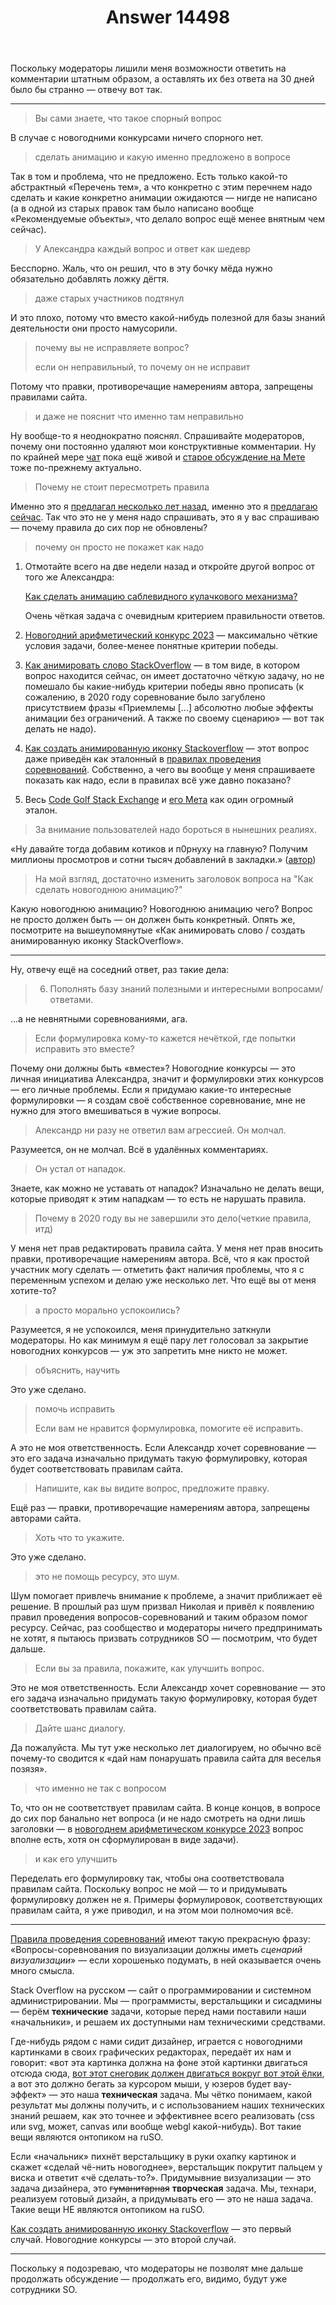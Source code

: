 ﻿---
title: "Answer 14498"
se.owner.user_id: 673079
se.owner.display_name: "andreymal"
se.owner.link: "https://ru.meta.stackoverflow.com/users/673079/andreymal"
se.answer_id: 14498
se.question_id: 14497
se.post_type: answer
se.is_accepted: False
---
<p>Поскольку модераторы лишили меня возможности ответить на комментарии штатным образом, а оставлять их без ответа на 30 дней было бы странно — отвечу вот так.</p>
<hr />
<blockquote>
<p>Вы сами знаете, что такое спорный вопрос</p>
</blockquote>
<p>В случае с новогодними конкурсами ничего спорного нет.</p>
<blockquote>
<p>сделать анимацию и какую именно предложено в вопросе</p>
</blockquote>
<p>Так в том и проблема, что не предложено. Есть только какой-то абстрактный «Перечень тем», а что конкретно с этим перечнем надо сделать и какие конкретно анимации ожидаются — нигде не написано (а в одной из старых правок там было написано вообще «Рекомендуемые объекты», что делало вопрос ещё менее внятным чем сейчас).</p>
<blockquote>
<p>У Александра каждый вопрос и ответ как шедевр</p>
</blockquote>
<p>Бесспорно. Жаль, что он решил, что в эту бочку мёда нужно обязательно добавлять ложку дёгтя.</p>
<blockquote>
<p>даже старых участников подтянул</p>
</blockquote>
<p>И это плохо, потому что вместо какой-нибудь полезной для базы знаний деятельности они просто намусорили.</p>
<blockquote>
<p>почему вы не исправляете вопрос?</p>
<p>если он неправильный, то почему он не исправит</p>
</blockquote>
<p>Потому что правки, противоречащие намерениям автора, запрещены правилами сайта.</p>
<blockquote>
<p>и даже не пояснит что именно там неправильно</p>
</blockquote>
<p>Ну вообще-то я неоднократно пояснял. Спрашивайте модераторов, почему они постоянно удаляют мои конструктивные комментарии. Ну по крайней мере <a href="https://chat.stackexchange.com/rooms/156841">чат</a> пока ещё живой и <a href="https://ru.meta.stackoverflow.com/questions/10370/">старое обсуждение на Мете</a> тоже по-прежнему актуально.</p>
<blockquote>
<p>Почему не стоит пересмотреть правила</p>
</blockquote>
<p>Именно это я <a href="https://ru.meta.stackoverflow.com/questions/10370#comment46509_10370">предлагал несколько лет назад</a>, именно это я <a href="https://chat.stackexchange.com/transcript/message/66895306#66895306">предлагаю сейчас</a>. Так что это не у меня надо спрашивать, это я у вас спрашиваю — почему правила до сих пор не обновлены?</p>
<blockquote>
<p>почему он просто не покажет как надо</p>
</blockquote>
<ol>
<li><p>Отмотайте всего на две недели назад и откройте другой вопрос от того же Александра:</p>
<p><a href="https://ru.stackoverflow.com/questions/1602329">Как сделать анимацию саблевидного кулачкового механизма?</a></p>
<p>Очень чёткая задача с очевидным критерием правильности ответов.</p>
</li>
<li><p><a href="https://ru.stackoverflow.com/questions/1482049">Новогодний арифметический конкурс 2023</a> — максимально чёткие условия задачи, более-менее понятные критерии победы.</p>
</li>
<li><p><a href="https://ru.stackoverflow.com/questions/1105132">Как анимировать слово StackOverflow</a> — в том виде, в котором вопрос находится сейчас, он имеет достаточно чёткую задачу, но не помешало бы какие-нибудь критерии победы явно прописать (к сожалению, в 2020 году соревнование было загублено присутствием фразы «Приемлемы [...] абсолютно любые эффекты анимации без ограничений. А также по своему сценарию» — вот так делать не надо).</p>
</li>
<li><p><a href="https://ru.stackoverflow.com/questions/1085360">Как создать анимированную иконку Stackoverflow</a> — этот вопрос даже приведён как эталонный в <a href="https://ru.stackoverflow.com/help/code-golf">правилах проведения соревнований</a>. Собственно, а чего вы вообще у меня спрашиваете показать как надо, если в правилах всё уже давно показано?</p>
</li>
<li><p>Весь <a href="https://codegolf.stackexchange.com">Code Golf Stack Exchange</a> и <a href="https://codegolf.meta.stackexchange.com">его Мета</a> как один огромный эталон.</p>
</li>
</ol>
<blockquote>
<p>За внимание пользователей надо бороться в нынешних реалиях.</p>
</blockquote>
<p>«Ну давайте тогда добавим котиков и п0рнуху на главную? Получим миллионы просмотров и сотни тысяч добавлений в закладки.» (<a href="https://meta.stackoverflow.com/questions/295460#comment284304_295676">автор</a>)</p>
<blockquote>
<p>На мой взгляд, достаточно изменить заголовок вопроса на &quot;Как сделать новогоднюю анимацию?&quot;</p>
</blockquote>
<p>Какую новогоднюю анимацию? Новогоднюю анимацию чего? Вопрос не просто должен быть — он должен быть конкретный. Опять же, посмотрите на вышеупомянутые «Как анимировать слово / создать анимированную иконку StackOverflow».</p>
<hr />
<p>Ну, отвечу ещё на соседний ответ, раз такие дела:</p>
<blockquote>
<ol start="6">
<li>Пополнять базу знаний полезными и интересными вопросами/ответами.</li>
</ol>
</blockquote>
<p>...а не невнятными соревнованиями, ага.</p>
<blockquote>
<p>Если формулировка кому-то кажется нечёткой, где попытки исправить это вместе?</p>
</blockquote>
<p>Почему они должны быть «вместе»? Новогодние конкурсы — это личная инициатива Александра, значит и формулировки этих конкурсов — его личные проблемы. Если я придумаю какие-то интересные формулировки — я создам своё собственное соревнование, мне не нужно для этого вмешиваться в чужие вопросы.</p>
<blockquote>
<p>Александр ни разу не ответил вам агрессией. Он молчал.</p>
</blockquote>
<p>Разумеется, он не молчал. Всё в удалённых комментариях.</p>
<blockquote>
<p>Он устал от нападок.</p>
</blockquote>
<p>Знаете, как можно не уставать от нападок? Изначально не делать вещи, которые приводят к этим нападкам — то есть не нарушать правила.</p>
<blockquote>
<p>Почему в 2020 году вы не завершили это дело(четкие правила, итд)</p>
</blockquote>
<p>У меня нет прав редактировать правила сайта. У меня нет прав вносить правки, противоречащие намерениям автора. Всё, что я как простой участник могу сделать — отметить факт наличия проблемы, что я с переменным успехом и делаю уже несколько лет. Что ещё вы от меня хотите-то?</p>
<blockquote>
<p>а просто морально успокоились?</p>
</blockquote>
<p>Разумеется, я не успокоился, меня принудительно заткнули модераторы. Но как минимум я ещё пару лет голосовал за закрытие новогодних конкурсов — уж это запретить мне никто не может.</p>
<blockquote>
<p>объяснить, научить</p>
</blockquote>
<p>Это уже сделано.</p>
<blockquote>
<p>помочь исправить</p>
<p>Если вам не нравится формулировка, помогите её исправить.</p>
</blockquote>
<p>А это не моя ответственность. Если Александр хочет соревнование — это его задача изначально придумать такую формулировку, которая будет соответствовать правилам сайта.</p>
<blockquote>
<p>Напишите, как вы видите вопрос, предложите правку.</p>
</blockquote>
<p>Ещё раз — правки, противоречащие намерениям автора, запрещены авторами сайта.</p>
<blockquote>
<p>Хоть что то укажите.</p>
</blockquote>
<p>Это уже сделано.</p>
<blockquote>
<p>это не помощь ресурсу, это шум.</p>
</blockquote>
<p>Шум помогает привлечь внимание к проблеме, а значит приближает её решение. В прошлый раз шум призвал Николая и привёл к появлению правил проведения вопросов-соревнований и таким образом помог ресурсу. Сейчас, раз сообщество и модераторы ничего предпринимать не хотят, я пытаюсь призвать сотрудников SO — посмотрим, что будет дальше.</p>
<blockquote>
<p>Если вы за правила, покажите, как улучшить вопрос.</p>
</blockquote>
<p>Это не моя ответственность. Если Александр хочет соревнование — это его задача изначально придумать такую формулировку, которая будет соответствовать правилам сайта.</p>
<blockquote>
<p>Дайте шанс диалогу.</p>
</blockquote>
<p>Да пожалуйста. Мы тут уже несколько лет диалогируем, но обычно всё почему-то сводится к «дай нам понарушать правила сайта для веселья позязя».</p>
<blockquote>
<p>что именно не так с вопросом</p>
</blockquote>
<p>То, что он не соответствует правилам сайта. В конце концов, в вопросе до сих пор банально нет вопроса (и не надо смотреть на одни лишь заголовки — в <a href="https://ru.stackoverflow.com/questions/1482049">новогоднем арифметическом конкурсе 2023</a> вопрос вполне есть, хотя он сформулирован в виде задачи).</p>
<blockquote>
<p>и как его улучшить</p>
</blockquote>
<p>Переделать его формулировку так, чтобы она соответствовала правилам сайта. Поскольку вопрос не мой — то и придумывать формулировку должен не я. Примеры формулировок, соответствующих правилам сайта, я уже приводил, и на этом мои полномочия всё.</p>
<hr />
<p><a href="https://ru.stackoverflow.com/help/code-golf">Правила проведения соревнований</a> имеют такую прекрасную фразу: «Вопросы-соревнования по визуализации должны иметь <em>сценарий визуализации</em>» — если хорошенько подумать, в ней оказывается очень много смысла.</p>
<p>Stack Overflow на русском — сайт о программировании и системном администрировании. Мы — программисты, верстальщики и сисадмины — берём <strong>технические</strong> задачи, которые перед нами поставили наши «начальники», и решаем их доступными нам техническими средствами.</p>
<p>Где-нибудь рядом с нами сидит дизайнер, играется с новогодними картинками в своих графических редакторах, передаёт их нам и говорит: «вот эта картинка должна на фоне этой картинки двигаться отсюда сюда, <a href="https://ru.stackoverflow.com/questions/1604913">вот этот снеговик должен двигаться вокруг вот этой ёлки</a>, а вот это должно бегать за курсором мыши, у юзеров будет вау-эффект» — это наша <strong>техническая</strong> задача. Мы чётко понимаем, какой результат мы должны получить, и с использованием наших технических знаний решаем, как это точнее и эффективнее всего реализовать (css или svg, может, canvas или вообще webgl какой-нибудь). Вот такие вещи являются онтопиком на ruSO.</p>
<p>Если «начальник» пихнёт верстальщику в руки охапку картинок и скажет «сделай чё-нить новогоднее», верстальщик покрутит пальцем у виска и ответит «чё сделать-то?». Придумывние визуализации — это задача дизайнера, это <s>гуманитарная</s> <strong>творческая</strong> задача. Мы, технари, реализуем готовый дизайн, а придумывать его — это не наша задача. Такие вещи НЕ являются онтопиком на ruSO.</p>
<p><a href="https://ru.stackoverflow.com/questions/1085360">Как создать анимированную иконку Stackoverflow</a> — это первый случай. Новогодние конкурсы — это второй случай.</p>
<hr />
<p>Поскольку я подозреваю, что модераторы не позволят мне дальше продолжать обсуждение — продолжать его, видимо, будут уже сотрудники SO.</p>
